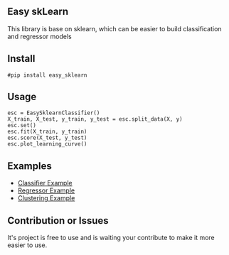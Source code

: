 ## Easy skLearn
This library is base on sklearn, which can be easier to build classification and regressor models



## Install 

```
#pip install easy_sklearn
```


## Usage

```
esc = EasySklearnClassifier()
X_train, X_test, y_train, y_test = esc.split_data(X, y)
esc.set()
esc.fit(X_train, y_train)
esc.score(X_test, y_test)
esc.plot_learning_curve()

```

[Classifier Example]:https://github.com/ruifeng96150/easy_sklearn/blob/master/demo_classifier.ipynb "Classifier Example"
[Regressor Example]:https://github.com/ruifeng96150/easy_sklearn/blob/master/demo_regressor.ipynb "Regressor Example"
[Clustering Example]:https://github.com/ruifeng96150/easy_sklearn/blob/master/demo_clustering.ipynb "Clustering Example"

## Examples
* [Classifier Example]
* [Regressor Example]
* [Clustering Example]

## Contribution or Issues
It's project is free to use and is waiting your contribute to make it more easier to use.
